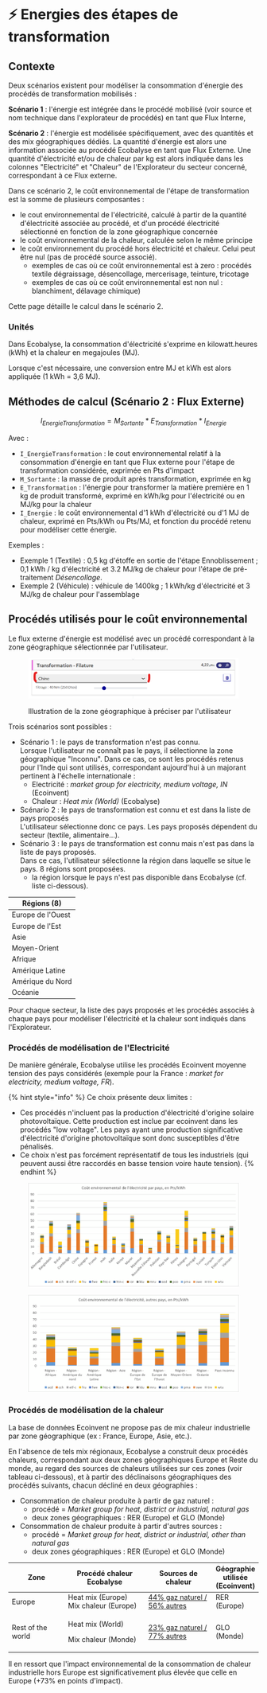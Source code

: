 # ⚡ Energies des étapes de transformation

## Contexte

Deux scénarios existent pour modéliser la consommation d'énergie des procédés de transformation mobilisés :&#x20;

**Scénario 1** : l'énergie est intégrée dans le procédé mobilisé (voir source et nom technique dans l'explorateur de procédés) en tant que Flux Interne,

**Scénario 2** : l'énergie est modélisée spécifiquement, avec des quantités et des mix géographiques dédiés. La quantité d'énergie est alors une information associée au procédé Ecobalyse en tant que Flux Externe. Une quantité d'électricité et/ou de chaleur par kg est alors indiquée dans les colonnes "Electricité" et "Chaleur" de l'Explorateur du secteur concerné, correspondant à ce Flux externe.

Dans ce scénario 2, le coût environnemental de l'étape de transformation est la somme de plusieurs composantes :&#x20;

* le cout environnemental de l'électricité, calculé à partir de la quantité d'électricité associée au procédé, et d'un procédé électricité sélectionné en fonction de la zone géographique concernée
* le coût environnemental de la chaleur, calculée selon le même principe
* le coût environnement du procédé hors électricité et chaleur. Celui peut être nul (pas de procédé source associé).
  * exemples de cas où ce coût environnemental est à zero : procédés textile dégraissage, désencollage, mercerisage, teinture, tricotage
  * exemples de cas où ce coût environnemental est non nul : blanchiment, délavage chimique)

Cette page détaille le calcul dans le scénario 2.

### Unités

Dans Ecobalyse, la consommation d'électricité s'exprime en kilowatt.heures (kWh) et la chaleur en megajoules (MJ).

Lorsque c'est nécessaire, une conversion entre MJ et kWh est alors appliquée (1 kWh = 3,6 MJ).&#x20;

## Méthodes de calcul (Scénario 2 : Flux Externe)

$$
I_{EnergieTransformation} = M_{Sortante}* E_{Transformation}*I_{Energie}
$$

Avec :

* `I_EnergieTransformation` : le cout environnemental relatif à la consommation d'énergie en tant que Flux externe pour l'étape de transformation considérée, exprimée en Pts d'impact
* `M_Sortante` : la masse de produit après transformation, exprimée en kg
* `E_Transformation` : l'énergie pour transformer la matière première en 1 kg de produit transformé, exprimé en kWh/kg pour l'électricité ou en MJ/kg pour la chaleur
* `I_Energie` : le coût environnemental d'1 kWh d'électricité ou d'1 MJ de chaleur, exprimé en Pts/kWh ou Pts/MJ, et fonction du procédé retenu pour modéliser cette énergie.

Exemples :&#x20;

* Exemple 1 (Textile) :  0,5 kg d'étoffe en sortie de l'étape Ennoblissement ; 0,1 kWh / kg d'électricité et 3.2 MJ/kg de chaleur pour l'étape de pré-traitement _Désencollage_.&#x20;
* Exemple 2 (Véhicule) : véhicule de 1400kg ; 1 kWh/kg d'électricité et 3 MJ/kg de chaleur pour l'assemblage

## Procédés utilisés pour le coût environnemental

Le flux externe d'énergie est modélisé avec un procédé correspondant à la zone géographique sélectionnée par l'utilisateur.

<figure><img src="../.gitbook/assets/image (290).png" alt=""><figcaption><p>Illustration de la zone géographique à préciser par l'utilisateur</p></figcaption></figure>

Trois scénarios sont possibles :&#x20;

* Scénario 1 : le pays de transformation n'est pas connu.\
  Lorsque l'utilisateur ne connaît pas le pays, il sélectionne la zone géographique "Inconnu". Dans ce cas, ce sont les procédés retenus pour l'Inde qui sont utilisés, correspondant aujourd'hui à un majorant pertinent à l'échelle internationale :&#x20;
  * Electricité : _market group for electricity, medium voltage, IN_ (Ecoinvent)
  * Chaleur : _Heat mix (World)_ (Ecobalyse)
* Scénario 2 : le pays de transformation est connu et est dans la liste de pays proposés \
  L'utilisateur sélectionne donc ce pays. Les pays proposés dépendent du secteur (textile, alimentaire...).
* Scénario 3 : le pays de transformation est connu mais n'est pas dans la liste de pays proposés.\
  Dans ce cas, l'utilisateur sélectionne la région dans laquelle se situe le pays. 8 régions sont proposées.
  * la région lorsque le pays n'est pas disponible dans Ecobalyse (cf. liste ci-dessous).&#x20;

| Régions (8)       |
| ----------------- |
| Europe de l'Ouest |
| Europe de l'Est   |
| Asie              |
| Moyen-Orient      |
| Afrique           |
| Amérique Latine   |
| Amérique du Nord  |
| Océanie           |

Pour chaque secteur, la liste des pays proposés et les procédés associés à chaque pays pour modéliser l'électricité et la chaleur sont indiqués dans l'Explorateur.

### Procédés de modélisation de l'Electricité

De manière générale, Ecobalyse utilise les procédés Ecoinvent moyenne tension des pays considérés (exemple pour la France : _market for electricity, medium voltage, FR_).

{% hint style="info" %}
Ce choix présente deux limites :&#x20;

* Ces procédés n'incluent pas la production d'électricité d'origine solaire photovoltaïque. Cette production est inclue par ecoinvent dans les procédés "low voltage". Les pays ayant une production significative d'électricité d'origine photovoltaïque sont donc susceptibles d'être pénalisés.
* Ce choix n'est pas forcément représentatif de tous les industriels (qui peuvent aussi être raccordés en basse tension voire haute tension).
{% endhint %}

<figure><img src="../.gitbook/assets/image (364).png" alt=""><figcaption></figcaption></figure>

<figure><img src="../.gitbook/assets/image (363).png" alt=""><figcaption></figcaption></figure>

### Procédés de modélisation de la chaleur

La base de données Ecoinvent ne propose pas de mix chaleur industrielle par zone géographique (ex : France, Europe, Asie, etc.).&#x20;

En l'absence de tels mix régionaux, Ecobalyse a construit deux procédés chaleurs, correspondant aux deux zones géographiques Europe et Reste du monde, au regard des sources de chaleurs utilisées sur ces zones (voir tableau ci-dessous), et à partir des déclinaisons géographiques des procédés suivants, chacun décliné en deux géographies :&#x20;

* Consommation de chaleur produite à partir de gaz naturel :
  * procédé = _Market group for heat, district or industrial, natural gas_
  * deux zones géographiques : RER (Europe) et GLO (Monde)
* Consommation de chaleur produite à partir d'autres sources :
  * procédé = _Market group for heat, district or industrial, other than natural gas_
  * deux zones géographiques : RER (Europe) et GLO (Monde)

<table><thead><tr><th width="138">Zone</th><th width="204">Procédé chaleur Ecobalyse</th><th width="170">Sources de chaleur</th><th>Géographie utilisée (Ecoinvent)</th></tr></thead><tbody><tr><td>Europe</td><td>Heat mix (Europe)<br>Mix chaleur (Europe)</td><td><a data-footnote-ref href="#user-content-fn-1">44% gaz naturel / <br>56% autres</a></td><td>RER (Europe)</td></tr><tr><td>Rest of the world</td><td><p>Heat mix (World)</p><p>Mix chaleur (Monde) </p></td><td><a data-footnote-ref href="#user-content-fn-2">23% gaz naturel / <br>77% autres</a></td><td>GLO (Monde)</td></tr></tbody></table>

Il en ressort que l'impact environnemental de la consommation de chaleur industrielle hors Europe est significativement plus élevée que celle en Europe (+73% en points d'impact).

[^1]: Source : Etude Reuters : [https://www.reuters.com/markets/commodities/industrial-heat-set-major-energy-source-overhaul-by-2050-2023-04-11/](https://www.reuters.com/markets/commodities/industrial-heat-set-major-energy-source-overhaul-by-2050-2023-04-11/)

[^2]: Article CarbonTrust (UK) : [https://www.carbontrust.com/news-and-insights/insights/industrial-renewable-heat](https://www.carbontrust.com/news-and-insights/insights/industrial-renewable-heat)
